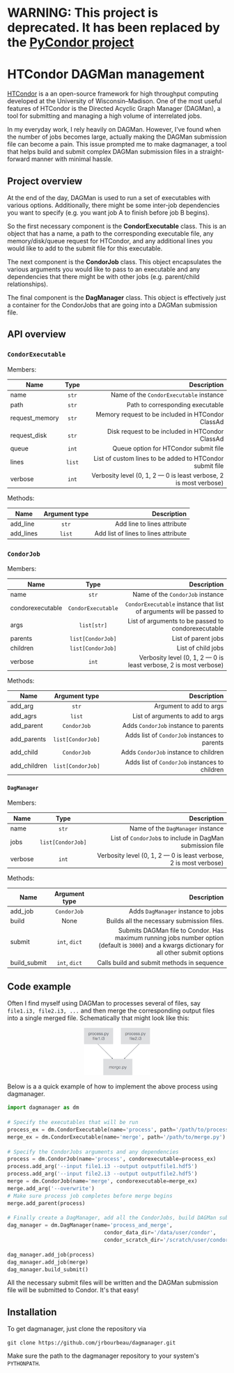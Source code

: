 
# WARNING: This project is deprecated. It has been replaced by the [PyCondor project](https://github.com/jrbourbeau/pycondor)


# HTCondor DAGMan management

[HTCondor](https://research.cs.wisc.edu/htcondor/) is a an open-source framework for high throughput computing developed at the University of Wisconsin–Madison. One of the most useful features of HTCondor is the Directed Acyclic Graph Manager (DAGMan), a tool for submitting and managing a high volume of interrelated jobs.

In my everyday work, I rely heavily on DAGMan. However, I’ve found when the number of jobs becomes large, actually making the DAGMan submission file can become a pain. This issue prompted me to make dagmanager, a tool that helps build and submit complex DAGMan submission files in a straight-forward manner with minimal hassle.

## Project overview

At the end of the day, DAGMan is used to run a set of executables with various options. Additionally, there might be some inter-job dependencies you want to specify (e.g. you want job A to finish before job B begins).

So the first necessary component is the **CondorExecutable** class. This is an object that has a name, a path to the corresponding executable file, any memory/disk/queue request for HTCondor, and any additional lines you would like to add to the submit file for this executable.

The next component is the **CondorJob** class. This object encapsulates the various arguments you would like to pass to an executable and any dependencies that there might be with other jobs (e.g. parent/child relationships).

The final component is the **DagManager** class. This object is effectively just a container for the CondorJobs that are going into a DAGMan submission file.

## API overview

### `CondorExecutable`

Members:

Name | Type  |                             Description
---- | :---: | --------------------------------------:
name | `str` | Name of the `CondorExecutable` instance
path | `str` |        Path to corresponding executable
request_memory | `str` |  Memory request to be included in HTCondor ClassAd
request_disk | `str` |  Disk request to be included in HTCondor ClassAd
queue | `int` |  Queue option for HTCondor submit file
lines | `list` |  List of custom lines to be added to HTCondor submit file
verbose | `int` | Verbosity level (0, 1, 2 &mdash; 0 is least verbose, 2 is most verbose)

Methods:

Name         |   Argument type   |                                       Description
------------ | :---------------: | ------------------------------------------------:
add_line      |       `str`       |                       Add line to lines attribute
add_lines     |      `list`       |              Add list of lines to lines attribute


### `CondorJob`

Members:

Name             |        Type        |                                                          Description
---------------- | :----------------: | -------------------------------------------------------------------:
name             |       `str`        |                                     Name of the `CondorJob` instance
condorexecutable | `CondorExecutable` | `CondorExecutable` instance that list of arguments will be passed to
args         |    `list[str]`     |                   List of arguments to be passed to condorexecutable
parents      | `list[CondorJob]`  |                                                  List of parent jobs
children       | `list[CondorJob]`  |                                                   List of child jobs
verbose | `int` | Verbosity level (0, 1, 2 &mdash; 0 is least verbose, 2 is most verbose)

Methods:

Name         |   Argument type   |                                       Description
------------ | :---------------: | ------------------------------------------------:
add_arg      |       `str`       |                       Argument to add to args
add_agrs     |      `list`       |              List of arguments to add to args
add_parent   |    `CondorJob`    |          Adds `CondorJob` instance to parents
add_parents  | `list[CondorJob]` | Adds list of `CondorJob` instances to parents
add_child    |    `CondorJob`    |           Adds `CondorJob` instance to children
add_children | `list[CondorJob]` |  Adds list of `CondorJob` instances to children

#### `DagManager`

Members:

Name | Type  |   Description
---- | :---: | --------------------------------------:
name | `str` | Name of the `DagManager` instance
jobs | `list[CondorJob]` |   List of `CondorJob`s to include in DagMan submission file
verbose | `int` | Verbosity level (0, 1, 2 &mdash; 0 is least verbose, 2 is most verbose)


Methods:

Name | Argument type  |    Description
---- | :---: | --------------------------------------:
add_job | `CondorJob` | Adds `DagManager` instance to jobs
build | None | Builds all the necessary submission files.
submit | `int`, `dict` | Submits DAGMan file to Condor. Has maximum running jobs number option (default is `3000`) and a kwargs dictionary for all other submit options
build_submit | `int`, `dict` | Calls build and submit methods in sequence



## Code example

Often I find myself using DAGMan to processes several of files, say `file1.i3, file2.i3, ...` and then merge the corresponding output files into a single merged file. Schematically that might look like this:

<div style="text-align: center;">
  <img src="images/dagdiagram.png" alt="DAGMan diagram" style="width: 30%">
</div>

Below is a a quick example of how to implement the above process using dagmanager.

```python
import dagmanager as dm

# Specify the executables that will be run
process_ex = dm.CondorExecutable(name='process', path='/path/to/process.py', request_memory='5GB')
merge_ex = dm.CondorExecutable(name='merge', path='/path/to/merge.py')

# Specify the CondorJobs arguments and any dependencies
process = dm.CondorJob(name='process', condorexecutable=process_ex)
process.add_arg('--input file1.i3 --output outputfile1.hdf5')
process.add_arg('--input file2.i3 --output outputfile2.hdf5')
merge = dm.CondorJob(name='merge', condorexecutable=merge_ex)
merge.add_arg('--overwrite')
# Make sure process job completes before merge begins
merge.add_parent(process)

# Finally create a DagManager, add all the CondorJobs, build DAGMan submission file and submit!
dag_manager = dm.DagManager(name='process_and_merge',
                               condor_data_dir='/data/user/condor',
                               condor_scratch_dir='/scratch/user/condor')

dag_manager.add_job(process)
dag_manager.add_job(merge)
dag_manager.build_submit()
```

All the necessary submit files will be written and the DAGMan submission file will be submitted to Condor. It's that easy!

## Installation

To get dagmanager, just clone the repository via

`git clone https://github.com/jrbourbeau/dagmanager.git`

Make sure the path to the dagmanager repository to your system's `PYTHONPATH`.
